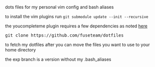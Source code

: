 dots files for my personal vim config and bash aliases

to install the vim plugins run `git submodule update --init --recursive`

the youcompleteme plugin requires a few dependencies as noted [here](https://vimawesome.com/plugin/youcompleteme)

<pre>git clone https://github.com/fuseteam/dotfiles</pre> to fetch my dotfiles after you can move the files you want to use to your home directory
the exp branch is a version without my .bash_aliases
